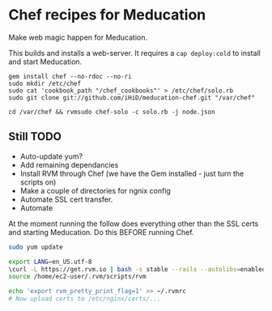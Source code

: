 Chef recipes for Meducation
===========================

Make web magic happen for Meducation.

This builds and installs a web-server. It requires a `cap deploy:cold` to install and start Meducation.

```
gem install chef --no-rdoc --no-ri
sudo mkdir /etc/chef
sudo cat 'cookbook_path "/chef_cookbooks"' > /etc/chef/solo.rb
sudo git clone git://github.com/iHiD/meducation-chef.git "/var/chef"

cd /var/chef && rvmsudo chef-solo -c solo.rb -j node.json 
```

## Still TODO

* Auto-update yum?
* Add remaining dependancies
* Install RVM through Chef (we have the Gem installed - just turn the scripts on)
* Make a couple of directories for ngnix config
* Automate SSL cert transfer.
* Automate 

At the moment running the follow does everything other than the SSL certs and starting Meducation. Do this BEFORE running Chef.

```sh
sudo yum update

export LANG=en_US.utf-8
\curl -L https://get.rvm.io | bash -s stable --rails --autolibs=enabled
source /home/ec2-user/.rvm/scripts/rvm

echo 'export rvm_pretty_print_flag=1' >> ~/.rvmrc
# Now upload certs to /etc/nginx/certs/...
